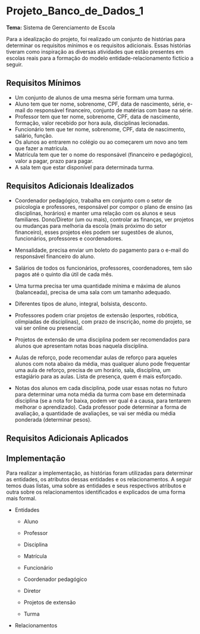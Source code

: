 # Projeto_Banco_de_Dados_1

**Tema:** Sistema de Gerenciamento de Escola

Para a idealização do projeto, foi realizado um conjunto de histórias para determinar os requisitos mínimos e os requisitos adicionais. Essas histórias tiveram como inspiração as diversas atividades que estão presentes em escolas reais para a formação do modelo entidade-relacionamento fictício a seguir.

##	Requisitos Mínimos
   
  *	Um conjunto de alunos de uma mesma série formam uma turma.
  *	Aluno tem que ter nome, sobrenome, CPF, data de nascimento, série, e-mail do responsável financeiro, conjunto de matérias com base na série.
  *	Professor tem que ter nome, sobrenome, CPF, data de nascimento, formação, valor recebido por hora aula, disciplinas lecionadas.
  *	Funcionário tem que ter nome, sobrenome, CPF, data de nascimento, salário, função.
  *	Os alunos ao entrarem no colégio ou ao começarem um novo ano tem que fazer a matrícula.
  *	Matrícula tem que ter o nome do responsável (financeiro e pedagógico), valor a pagar, prazo para pagar.
  *	A sala tem que estar disponível para determinada turma.
  
##	Requisitos Adicionais Idealizados

  * Coordenador pedagógico, trabalha em conjunto com o setor de psicologia e professores, responsável por compor o plano de ensino (as disciplinas, horários) e manter uma relação com os alunos e seus familiares.
Dono/Diretor (um ou mais), controlar as finanças, ver projetos ou mudanças para melhoria da escola (mais próximo do setor financeiro), esses projetos eles podem ser sugestões de alunos, funcionários, professores e coordenadores.

  * Mensalidade, precisa enviar um boleto do pagamento para o e-mail do responsável financeiro do aluno.

  * Salários de todos os funcionários, professores, coordenadores, tem são pagos até o quinto dia útil de cada mês.

  * Uma turma precisa ter uma quantidade mínima e máxima de alunos (balanceada), precisa de uma sala com um tamanho adequado.

  * Diferentes tipos de aluno, integral, bolsista, desconto.

  * Professores podem criar projetos de extensão (esportes, robótica, olímpiadas de disciplinas), com prazo de inscrição, nome do projeto, se vai ser online ou presencial.

  * Projetos de extensão de uma disciplina podem ser recomendados para alunos que apresentam notas boas naquela disciplina.

  * Aulas de reforço, pode recomendar aulas de reforço para aqueles alunos com nota abaixo da média, mas qualquer aluno pode frequentar uma aula de reforço, precisa de um horário, sala, disciplina, um estagiário para as aulas. Lista de presença, quem é mais esforçado.

  * Notas dos alunos em cada disciplina, pode usar essas notas no futuro para determinar uma nota média da turma com base em determinada disciplina (se a nota for baixa, podem ver qual é a causa, para tentarem melhorar o aprendizado). Cada professor pode determinar a forma de avaliação, a quantidade de avaliações, se vai ser média ou média ponderada (determinar pesos).  

##	Requisitos Adicionais Aplicados
   
##	Implementação

   Para realizar a implementação, as histórias foram utilizadas para determinar as entidades, os atributos dessas entidades e os relacionamentos. A seguir temos duas listas, uma sobre as entidades e seus respectivos atributos e outra sobre os relacionamentos identificados e explicados de uma forma mais formal.

   * Entidades
     
     *	Aluno
       
     *	Professor
       
     *	Disciplina
       
     *	Matrícula
       
     *	Funcionário
       
     *	Coordenador pedagógico
       
     *	Diretor
       
     *	Projetos de extensão
       
     *	Turma

   * Relacionamentos

   
